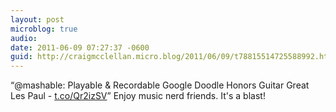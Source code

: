 ```yaml
---
layout: post
microblog: true
audio: 
date: 2011-06-09 07:27:37 -0600
guid: http://craigmcclellan.micro.blog/2011/06/09/t78815514725588992.html
---
```

“@mashable: Playable &amp; Recordable Google Doodle Honors Guitar Great Les Paul - [t.co/Qr2izSV](http://t.co/Qr2izSV)” Enjoy music nerd friends. It's a blast!
